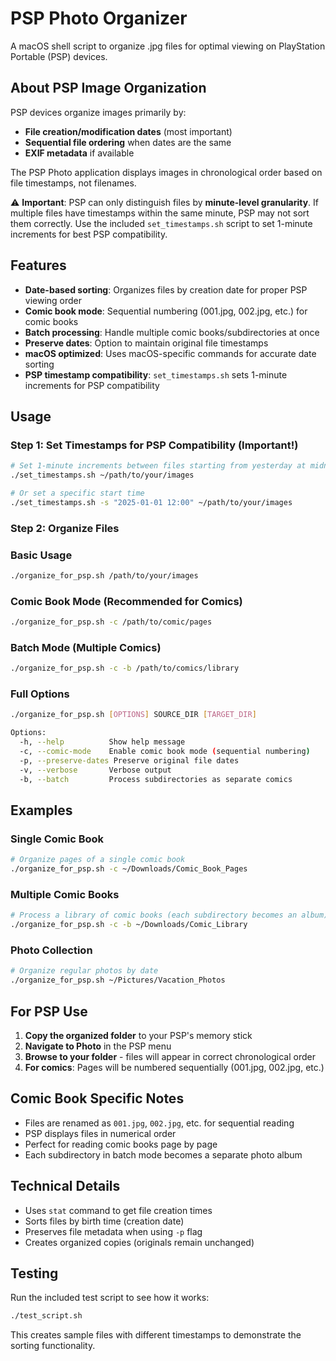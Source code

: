 # PSP Photo Organizer

A macOS shell script to organize .jpg files for optimal viewing on PlayStation Portable (PSP) devices.

## About PSP Image Organization

PSP devices organize images primarily by:
- **File creation/modification dates** (most important)
- **Sequential file ordering** when dates are the same
- **EXIF metadata** if available

The PSP Photo application displays images in chronological order based on file timestamps, not filenames.

⚠️ **Important**: PSP can only distinguish files by **minute-level granularity**. If multiple files have timestamps within the same minute, PSP may not sort them correctly. Use the included `set_timestamps.sh` script to set 1-minute increments for best PSP compatibility.

## Features

- **Date-based sorting**: Organizes files by creation date for proper PSP viewing order
- **Comic book mode**: Sequential numbering (001.jpg, 002.jpg, etc.) for comic books
- **Batch processing**: Handle multiple comic books/subdirectories at once
- **Preserve dates**: Option to maintain original file timestamps
- **macOS optimized**: Uses macOS-specific commands for accurate date sorting
- **PSP timestamp compatibility**: `set_timestamps.sh` sets 1-minute increments for PSP compatibility

## Usage

### Step 1: Set Timestamps for PSP Compatibility (Important!)
```bash
# Set 1-minute increments between files starting from yesterday at midnight
./set_timestamps.sh ~/path/to/your/images

# Or set a specific start time
./set_timestamps.sh -s "2025-01-01 12:00" ~/path/to/your/images
```

### Step 2: Organize Files

### Basic Usage
```bash
./organize_for_psp.sh /path/to/your/images
```

### Comic Book Mode (Recommended for Comics)
```bash
./organize_for_psp.sh -c /path/to/comic/pages
```

### Batch Mode (Multiple Comics)
```bash
./organize_for_psp.sh -c -b /path/to/comics/library
```

### Full Options
```bash
./organize_for_psp.sh [OPTIONS] SOURCE_DIR [TARGET_DIR]

Options:
  -h, --help          Show help message
  -c, --comic-mode    Enable comic book mode (sequential numbering)
  -p, --preserve-dates Preserve original file dates
  -v, --verbose       Verbose output
  -b, --batch         Process subdirectories as separate comics
```

## Examples

### Single Comic Book
```bash
# Organize pages of a single comic book
./organize_for_psp.sh -c ~/Downloads/Comic_Book_Pages
```

### Multiple Comic Books
```bash
# Process a library of comic books (each subdirectory becomes an album)
./organize_for_psp.sh -c -b ~/Downloads/Comic_Library
```

### Photo Collection
```bash
# Organize regular photos by date
./organize_for_psp.sh ~/Pictures/Vacation_Photos
```

## For PSP Use

1. **Copy the organized folder** to your PSP's memory stick
2. **Navigate to Photo** in the PSP menu
3. **Browse to your folder** - files will appear in correct chronological order
4. **For comics**: Pages will be numbered sequentially (001.jpg, 002.jpg, etc.)

## Comic Book Specific Notes

- Files are renamed as `001.jpg`, `002.jpg`, etc. for sequential reading
- PSP displays files in numerical order
- Perfect for reading comic books page by page
- Each subdirectory in batch mode becomes a separate photo album

## Technical Details

- Uses `stat` command to get file creation times
- Sorts files by birth time (creation date)
- Preserves file metadata when using `-p` flag
- Creates organized copies (originals remain unchanged)

## Testing

Run the included test script to see how it works:
```bash
./test_script.sh
```

This creates sample files with different timestamps to demonstrate the sorting functionality.
